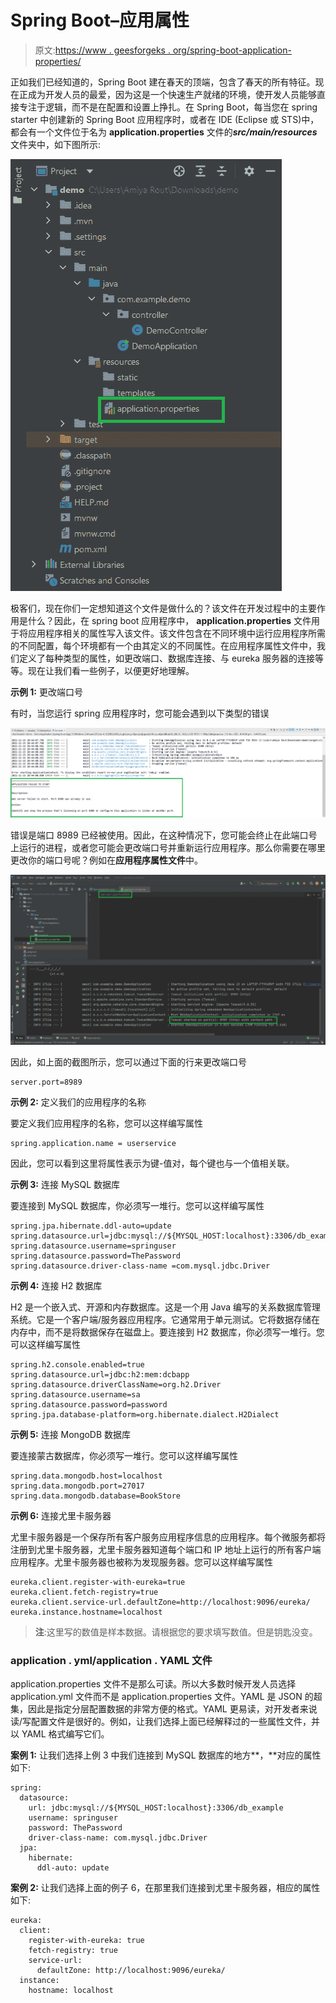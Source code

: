 # Spring Boot–应用属性

> 原文:[https://www . geesforgeks . org/spring-boot-application-properties/](https://www.geeksforgeeks.org/spring-boot-application-properties/)

正如我们已经知道的，Spring Boot 建在春天的顶端，包含了春天的所有特征。现在正成为开发人员的最爱，因为这是一个快速生产就绪的环境，使开发人员能够直接专注于逻辑，而不是在配置和设置上挣扎。在 Spring Boot，每当您在 spring starter 中创建新的 Spring Boot 应用程序时，或者在 IDE (Eclipse 或 STS)中，都会有一个文件位于名为 **application.properties** 文件的***src/main/resources***文件夹中，如下图所示:

![](img/706dc3e294e7aaca874f108155365626.png)

极客们，现在你们一定想知道这个文件是做什么的？该文件在开发过程中的主要作用是什么？因此，在 spring boot 应用程序中， **application.properties** 文件用于将应用程序相关的属性写入该文件。该文件包含在不同环境中运行应用程序所需的不同配置，每个环境都有一个由其定义的不同属性。在应用程序属性文件中，我们定义了每种类型的属性，如更改端口、数据库连接、与 eureka 服务器的连接等等。现在让我们看一些例子，以便更好地理解。

**示例 1:** 更改端口号

有时，当您运行 spring 应用程序时，您可能会遇到以下类型的错误

![](img/5b7ddad0b0dc6277ad3c80129bdc3e65.png)

错误是端口 8989 已经被使用。因此，在这种情况下，您可能会终止在此端口号上运行的进程，或者您可能会更改端口号并重新运行应用程序。那么你需要在哪里更改你的端口号呢？例如在**应用程序属性文件**中。

![](img/45fca8c5fd77a1f0ac7fb06739918b3e.png)

因此，如上面的截图所示，您可以通过下面的行来更改端口号

```
server.port=8989
```

**示例 2:** 定义我们的应用程序的名称

要定义我们应用程序的名称，您可以这样编写属性

```
spring.application.name = userservice
```

因此，您可以看到这里将属性表示为键-值对，每个键也与一个值相关联。

**示例 3:** 连接 MySQL 数据库

要连接到 MySQL 数据库，你必须写一堆行。您可以这样编写属性

```
spring.jpa.hibernate.ddl-auto=update
spring.datasource.url=jdbc:mysql://${MYSQL_HOST:localhost}:3306/db_example
spring.datasource.username=springuser
spring.datasource.password=ThePassword
spring.datasource.driver-class-name =com.mysql.jdbc.Driver
```

**示例 4:** 连接 H2 数据库

H2 是一个嵌入式、开源和内存数据库。这是一个用 Java 编写的关系数据库管理系统。它是一个客户端/服务器应用程序。它通常用于单元测试。它将数据存储在内存中，而不是将数据保存在磁盘上。要连接到 H2 数据库，你必须写一堆行。您可以这样编写属性

```
spring.h2.console.enabled=true
spring.datasource.url=jdbc:h2:mem:dcbapp
spring.datasource.driverClassName=org.h2.Driver
spring.datasource.username=sa
spring.datasource.password=password
spring.jpa.database-platform=org.hibernate.dialect.H2Dialect
```

**示例 5:** 连接 MongoDB 数据库

要连接蒙古数据库，你必须写一堆行。您可以这样编写属性

```
spring.data.mongodb.host=localhost
spring.data.mongodb.port=27017
spring.data.mongodb.database=BookStore
```

**示例 6:** 连接尤里卡服务器

尤里卡服务器是一个保存所有客户服务应用程序信息的应用程序。每个微服务都将注册到尤里卡服务器，尤里卡服务器知道每个端口和 IP 地址上运行的所有客户端应用程序。尤里卡服务器也被称为发现服务器。您可以这样编写属性

```
eureka.client.register-with-eureka=true
eureka.client.fetch-registry=true
eureka.client.service-url.defaultZone=http://localhost:9096/eureka/
eureka.instance.hostname=localhost
```

> **注**:这里写的数值是样本数据。请根据您的要求填写数值。但是钥匙没变。

### application . yml/application . YAML 文件

application.properties 文件不是那么可读。所以大多数时候开发人员选择 application.yml 文件而不是 application.properties 文件。YAML 是 JSON 的超集，因此是指定分层配置数据的非常方便的格式。YAML 更易读，对开发者来说读/写配置文件是很好的。例如，让我们选择上面已经解释过的一些属性文件，并以 YAML 格式编写它们。

**案例 1:** 让我们选择上例 3 中我们连接到 MySQL 数据库的地方**，**对应的属性如下:

```
spring:
  datasource:
    url: jdbc:mysql://${MYSQL_HOST:localhost}:3306/db_example
    username: springuser
    password: ThePassword
    driver-class-name: com.mysql.jdbc.Driver
  jpa:
    hibernate:
      ddl-auto: update
```

**案例 2:** 让我们选择上面的例子 6，在那里我们连接到尤里卡服务器，相应的属性如下:

```
eureka:
  client:
    register-with-eureka: true
    fetch-registry: true
    service-url:
      defaultZone: http://localhost:9096/eureka/
  instance:
    hostname: localhost
```